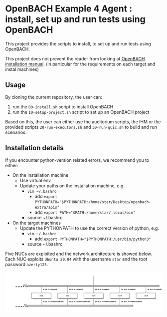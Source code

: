 # OpenBACH Example 4 Agent : install, set up and run tests using OpenBACH

This project provides the scripts to install, to set up and run tests using OpenBACH.

This project does not prevent the reader from looking at [OpenBACH installation manual](https://wiki.net4sat.org/doku.php?id=openbach:manuals:2.x:installation_manual:index).
(in particular for the requirements on each target and instal machines)

## Usage

By cloning the current repository, the user can:

1. run the `00-install.sh` script to install OpenBACH
1. run the `10-setup-project.sh` script to set up an OpenBACH project

Based on this, the user can either use the auditorium scripts, the IHM or the provided scripts `20-run-executors.sh` and `30-run-quic.sh` to build and run scenarios.

## Installation details

If you encounter python-version related errors, we recommend you to either: 

* On the installation machine
  * Use virtual env
  * Update your paths on the installation machine, e.g. 
    * `vim ~/.bashrc`
      * add `export PYTHONPATH="$PYTHONPATH:/home/star/Desktop/openbach-extra/apis"`
      * add `export PATH="$PATH:/home/star/.local/bin"`
    * source ~/.bashrc 
* On the target machines
  * Update the PYTHONPATH to use the correct version of python, e.g.
    * `vim ~/.bashrc`
      * add `export PYTHONPATH="$PYTHONPATH:/usr/bin/python3"`
    * source ~/.bashrc 


Five NUCs are exploited and the network architecture is showed below.
Each NUC exploits `Ubuntu 20.04` with the username `star` and the root password `azerty123`.

![Network architecture](nuc-archi.png)

